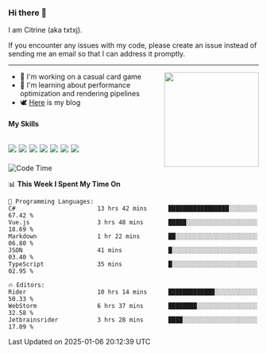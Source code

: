 ### Hi there 👋

I am Citrine (aka txtxj).

If you encounter any issues with my code, please create an issue instead of sending me an email so that I can address it promptly.

---

<img align="right" height="190" src="http://github-profile-summary-cards.vercel.app/api/cards/stats?username=txtxj&theme=vue">

- 🌱 I'm working on a casual card game
- 📖 I'm learning about performance optimization and rendering pipelines
- 🕊️ [Here](https://txtxj.top) is my blog

#### My Skills

![](https://img.shields.io/badge/Unity-000000?logo=unity&logoColor=fff)
![](https://img.shields.io/badge/C%23-239120?logo=csharp&logoColor=fff)
![](https://img.shields.io/badge/Python-3e74a2?logo=python&logoColor=fff)
![](https://img.shields.io/badge/C++-65318e?logo=cplusplus&logoColor=fff)
![](https://img.shields.io/badge/Vue-4FC08D?logo=vuedotjs&logoColor=fff)
![](https://img.shields.io/badge/Blender-f5792a?logo=blender&logoColor=fff)
![](https://img.shields.io/badge/MS%20SQL-cc2927?logo=microsoftsqlserver&logoColor=fff)
---

<!--START_SECTION:waka-->
![Code Time](http://img.shields.io/badge/Code%20Time-2%2C387%20hrs%206%20mins-blue)

📊 **This Week I Spent My Time On** 

```text
💬 Programming Languages: 
C#                       13 hrs 42 mins      █████████████████░░░░░░░░   67.42 % 
Vue.js                   3 hrs 48 mins       █████░░░░░░░░░░░░░░░░░░░░   18.69 % 
Markdown                 1 hr 22 mins        ██░░░░░░░░░░░░░░░░░░░░░░░   06.80 % 
JSON                     41 mins             █░░░░░░░░░░░░░░░░░░░░░░░░   03.40 % 
TypeScript               35 mins             █░░░░░░░░░░░░░░░░░░░░░░░░   02.95 % 

🔥 Editors: 
Rider                    10 hrs 14 mins      █████████████░░░░░░░░░░░░   50.33 % 
WebStorm                 6 hrs 37 mins       ████████░░░░░░░░░░░░░░░░░   32.58 % 
Jetbrainsrider           3 hrs 28 mins       ████░░░░░░░░░░░░░░░░░░░░░   17.09 % 
```


 Last Updated on 2025-01-06 20:12:39 UTC
<!--END_SECTION:waka-->
